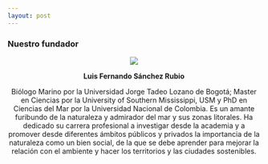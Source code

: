 ```yaml
---
layout: post
---
```


<div class="bradcam_area breadcam_bg overlay d-flex align-items-center justify-content-center">
        <div class="container">
            <div class="row">
                <div class="col-xl-12">
                    <div class="bradcam_text text-center">
                        <h3>Nuestro fundador</h3>
                    </div>
                </div>
            </div>
        </div>
</div>

<section class="blog_area single-post-area section-padding">
      <div class="container">
         <div class="row">
            <div class="col-lg-12 posts-list">
               <div class="single-post">
                  <div class="blog_details">

<div style="text-align: center">
<img src="{{ '/assets/images/paginas/nuestro-fundador.jpg' | prepend: site.baseurl }}">

<p><strong>Luis Fernando Sánchez Rubio</strong></p>
<div/>
<p>
Biólogo Marino por la Universidad Jorge Tadeo Lozano de Bogotá; Master en Ciencias por la University of Southern Mississippi, USM y PhD en Ciencias del Mar por la Universidad Nacional de Colombia. Es un amante furibundo de la naturaleza y admirador del mar y sus zonas litorales. Ha dedicado su carrera profesional a investigar desde la academia y a promover desde diferentes ámbitos públicos y privados la importancia de la naturaleza como un bien social, de la que se debe aprender para mejorar la relación con el ambiente y hacer los territorios y las ciudades sostenibles.
</p>
                  </div>
               </div>
            </div>
         </div>
      </div>
      </div>

</section>